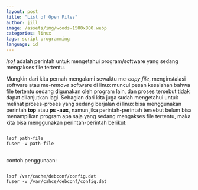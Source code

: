 ```yaml
---
layout: post
title: "List of Open Files"
author: jill
image: /assets/img/woods-1500x800.webp
categories: linux
tags: script programming
language: id
---
```


<em>lsof</em> adalah perintah untuk mengetahui program/software yang sedang mengakses file tertentu.

Mungkin dari kita pernah mengalami sewaktu me-<em>copy file</em>, menginstalasi software 
atau me-<em>remove</em> software di linux muncul pesan kesalahan bahwa file tertentu 
sedang digunakan oleh program lain, dan proses tersebut tidak dapat dilanjutkan 
lagi. Sebagian dari kita juga sudah mengetahui untuk melihat proses-proses 
yang sedang berjalan di linux bisa menggunakan perintah <strong>top</strong> atau <strong>ps -aux</strong>, 
namun jika perintah-perintah tersebut belum bisa menampilkan program apa saja 
yang sedang mengakses file tertentu, maka kita bisa menggunakan 
perintah-perintah berikut:
<pre>
<code class="language-shell">
lsof path-file
fuser -v path-file
</code>
</pre>

contoh penggunaan:
<pre>
<code class="language-shell">
lsof /var/cache/debconf/config.dat
fuser -v /var/cahce/debconf/config.dat
</code>
</pre>

